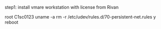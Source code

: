 step1: install vmare workstation with license from Rivan

root
C1sc0123
uname -a
rm -r /etc/udev/rules.d/70-persistent-net.rules
y
reboot
